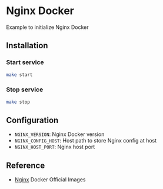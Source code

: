 # Nginx Docker

Example to initialize Nginx Docker

## Installation

### Start service

```bash
make start
```

### Stop service

```bash
make stop
```

## Configuration

- `NGINX_VERSION`: Nginx Docker version
- `NGINX_CONFIG_HOST`: Host path to store Nginx config at host
- `NGINX_HOST_PORT`: Nginx host port

## Reference

- [Nginx] Docker Official Images

[//]: # (These are reference links used in the body of this note and get stripped out when the markdown processor does its job. There is no need to format nicely because it shouldn't be seen. Thanks SO - http://stackoverflow.com/questions/4823468/store-comments-in-markdown-syntax)

  [Nginx]: https://hub.docker.com/_/nginx
